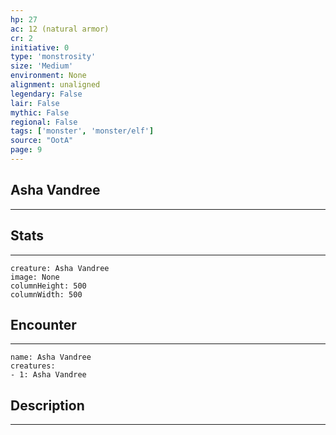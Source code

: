 ```yaml
---
hp: 27
ac: 12 (natural armor)
cr: 2
initiative: 0
type: 'monstrosity'    
size: 'Medium'
environment: None
alignment: unaligned
legendary: False
lair: False
mythic: False
regional: False
tags: ['monster', 'monster/elf']
source: "OotA"
page: 9
---
```


## Asha Vandree
---



## Stats
---

```statblock
creature: Asha Vandree
image: None
columnHeight: 500
columnWidth: 500
```

## Encounter
---

```encounter-table
name: Asha Vandree
creatures:
- 1: Asha Vandree
```

## Description
---




